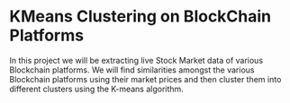 # KMeans Clustering on BlockChain Platforms
In this project we will be extracting live Stock Market data of various Blockchain platforms. We will find similarities amongst the various Blockchain platforms using their market prices and then cluster them into different clusters using the K-means algorithm.
